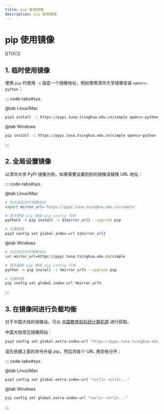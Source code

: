 ```yaml
---
title: pip 使用镜像
description: pip 使用镜像
---
```


# pip 使用镜像

[[TOC]]

## 1. 临时使用镜像

使用 `pip` 时使用 `-i` 指定一个镜像地址，例如使用清华大学镜像安装 `opencv-python`：

::: code-tabs#sys

@tab Linux/Mac

```bash
pip3 install -i https://pypi.tuna.tsinghua.edu.cn/simple opencv-python
```

@tab Windows

```bash
pip install -i https://pypi.tuna.tsinghua.edu.cn/simple opencv-python
```

:::

## 2. 全局设置镜像

以清华大学 PyPI 镜像为例，如果需要设置到别的镜像请替换 URL 地址：

::: code-tabs#sys

@tab Linux/Mac

```bash
# 在此指定你的镜像地址
export mirror_url='https://pypi.tuna.tsinghua.edu.cn/simple'

# 首先更新 pip 确保 pip config 可用
python3 -m pip install -i ${mirror_url} --upgrade pip

# 设置镜像
pip3 config set global.index-url ${mirror_url}
```

@tab Windows

```bash
# 在此指定你的镜像地址
set mirror_url=https://pypi.tuna.tsinghua.edu.cn/simple

# 首先更新 pip 确保 pip config 可用
python -m pip install -i %mirror_url% --upgrade pip

# 设置镜像
pip config set global.index-url %mirror_url%
```

:::

## 3. 在镜像间进行负载均衡

对于中国大陆的镜像站，可从 [中国教育和科研计算机网](https://mirrors.cernet.edu.cn/list/pypi) 进行获取。

中国大陆常见镜像网站：

```bash
pip3 config set global.extra-index-url "https://pypi.tuna.tsinghua.edu.cn/simple/ https://mirrors.aliyun.com/pypi/simple/ https://repo.huaweicloud.com/repository/pypi/simple/ https://mirrors.bfsu.edu.cn/pypi/web/simple/"
```

请先依据上面的命令升级 pip，然后将各个 URL 用空格分开：

::: code-tabs#sys

@tab Linux/Mac

```bash
pip3 config set global.extra-index-url "<url1> <url2>..."
```

@tab Windows

```bash
pip config set global.extra-index-url "<url1> <url2>..."
```

:::
